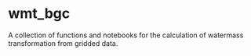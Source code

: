 # wmt_bgc

A collection of functions and notebooks for the calculation of watermass transformation from gridded data.